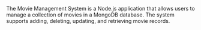 The Movie Management System is a Node.js application that allows users to manage a collection of movies in a MongoDB database. The system supports adding, deleting, updating, and retrieving movie records.
